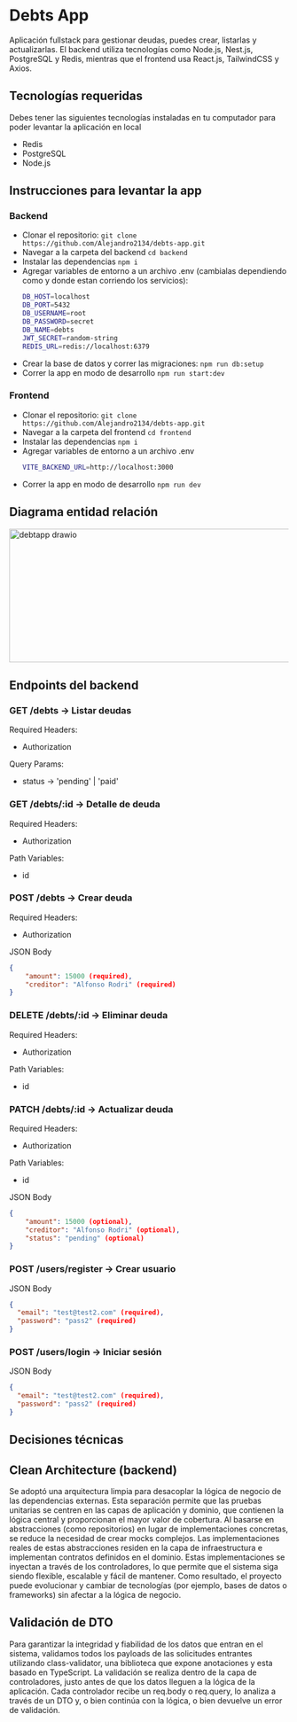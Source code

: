 # Debts App

Aplicación fullstack para gestionar deudas, puedes crear, listarlas y actualizarlas. El backend utiliza tecnologías como Node.js, Nest.js, PostgreSQL y Redis, mientras que el frontend usa React.js, TailwindCSS y Axios.

## Tecnologías requeridas

Debes tener las siguientes tecnologías instaladas en tu computador para poder levantar la aplicación en local

- Redis
- PostgreSQL
- Node.js

## Instrucciones para levantar la app

### Backend

- Clonar el repositorio: `git clone https://github.com/Alejandro2134/debts-app.git`
- Navegar a la carpeta del backend `cd backend`
- Instalar las dependencias `npm i`
- Agregar variables de entorno a un archivo .env (cambialas dependiendo como y donde estan corriendo los servicios):
  ```bash
  DB_HOST=localhost
  DB_PORT=5432
  DB_USERNAME=root
  DB_PASSWORD=secret
  DB_NAME=debts
  JWT_SECRET=random-string
  REDIS_URL=redis://localhost:6379
  ```
- Crear la base de datos y correr las migraciones: `npm run db:setup`
- Correr la app en modo de desarrollo `npm run start:dev`

### Frontend

- Clonar el repositorio: `git clone https://github.com/Alejandro2134/debts-app.git`
- Navegar a la carpeta del frontend `cd frontend`
- Instalar las dependencias `npm i`
- Agregar variables de entorno a un archivo .env
  ```bash
  VITE_BACKEND_URL=http://localhost:3000
  ```
- Correr la app en modo de desarrollo `npm run dev`

## Diagrama entidad relación

<img width="531" height="241" alt="debtapp drawio" src="https://github.com/user-attachments/assets/28d8c947-5cbb-491f-97a0-69d388ed8aad" />

## Endpoints del backend

### GET /debts -> Listar deudas

Required Headers:

- Authorization

Query Params:

- status -> 'pending' | 'paid'

### GET /debts/:id -> Detalle de deuda

Required Headers:

- Authorization

Path Variables:

- id

### POST /debts -> Crear deuda

Required Headers:

- Authorization

JSON Body

```json
{
    "amount": 15000 (required),
    "creditor": "Alfonso Rodri" (required)
}
```

### DELETE /debts/:id -> Eliminar deuda

Required Headers:

- Authorization

Path Variables:

- id

### PATCH /debts/:id -> Actualizar deuda

Required Headers:

- Authorization

Path Variables:

- id

JSON Body

```json
{
    "amount": 15000 (optional),
    "creditor": "Alfonso Rodri" (optional),
    "status": "pending" (optional)
}
```

### POST /users/register -> Crear usuario

JSON Body

```json
{
  "email": "test@test2.com" (required),
  "password": "pass2" (required)
}
```

### POST /users/login -> Iniciar sesión

JSON Body

```json
{
  "email": "test@test2.com" (required),
  "password": "pass2" (required)
}
```

## Decisiones técnicas

## Clean Architecture (backend)

Se adoptó una arquitectura limpia para desacoplar la lógica de negocio de las dependencias externas. Esta separación permite que las pruebas unitarias se centren en las capas de aplicación y dominio, que contienen la lógica central y proporcionan el mayor valor de cobertura. Al basarse en abstracciones (como repositorios) en lugar de implementaciones concretas, se reduce la necesidad de crear mocks complejos. Las implementaciones reales de estas abstracciones residen en la capa de infraestructura e implementan contratos definidos en el dominio. Estas implementaciones se inyectan a través de los controladores, lo que permite que el sistema siga siendo flexible, escalable y fácil de mantener. Como resultado, el proyecto puede evolucionar y cambiar de tecnologías (por ejemplo, bases de datos o frameworks) sin afectar a la lógica de negocio.

## Validación de DTO

Para garantizar la integridad y fiabilidad de los datos que entran en el sistema, validamos todos los payloads de las solicitudes entrantes utilizando class-validator, una biblioteca que expone anotaciones y esta basado en TypeScript. La validación se realiza dentro de la capa de controladores, justo antes de que los datos lleguen a la lógica de la aplicación. Cada controlador recibe un req.body o req.query, lo analiza a través de un DTO y, o bien continúa con la lógica, o bien devuelve un error de validación.
